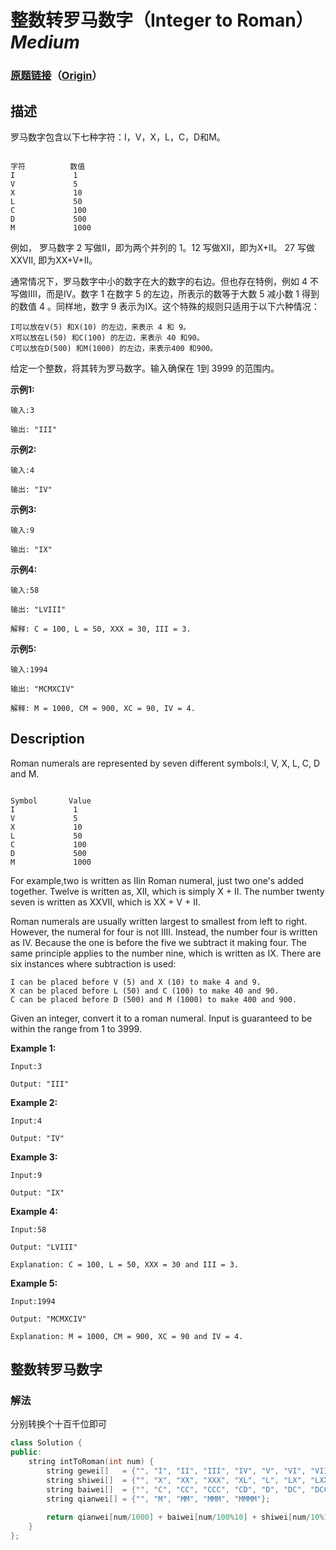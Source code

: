 # 整数转罗马数字（Integer to Roman）*Medium*
### [原题链接](https://leetcode-cn.com/problems/integer-to-roman)（[Origin](https://leetcode.com/problems/integer-to-roman)）
## 描述
罗马数字包含以下七种字符：I，V，X，L，C，D和M。
```

字符          数值
I             1
V             5
X             10
L             50
C             100
D             500
M             1000
```

例如， 罗马数字 2 写做II，即为两个并列的 1。12 写做XII，即为X+II。 27 写做XXVII, 即为XX+V+II。

通常情况下，罗马数字中小的数字在大的数字的右边。但也存在特例，例如 4 不写做IIII，而是IV。数字 1 在数字 5 的左边，所表示的数等于大数 5 减小数 1 得到的数值 4 。同样地，数字 9 表示为IX。这个特殊的规则只适用于以下六种情况：


	I可以放在V(5) 和X(10) 的左边，来表示 4 和 9。
	X可以放在L(50) 和C(100) 的左边，来表示 40 和90。
	C可以放在D(500) 和M(1000) 的左边，来表示400 和900。


给定一个整数，将其转为罗马数字。输入确保在 1到 3999 的范围内。

**示例1:**
```
输入:3

输出: "III"
```

**示例2:**
```
输入:4

输出: "IV"
```

**示例3:**
```
输入:9

输出: "IX"
```

**示例4:**
```
输入:58

输出: "LVIII"

解释: C = 100, L = 50, XXX = 30, III = 3.
```


**示例5:**
```
输入:1994

输出: "MCMXCIV"

解释: M = 1000, CM = 900, XC = 90, IV = 4.
```

## Description
Roman numerals are represented by seven different symbols:I, V, X, L, C, D and M.

```

Symbol       Value
I             1
V             5
X             10
L             50
C             100
D             500
M             1000
```

For example,two is written as IIin Roman numeral, just two one&#39;s added together. Twelve is written as, XII, which is simply X + II. The number twenty seven is written as XXVII, which is XX + V + II.

Roman numerals are usually written largest to smallest from left to right. However, the numeral for four is not IIII. Instead, the number four is written as IV. Because the one is before the five we subtract it making four. The same principle applies to the number nine, which is written as IX. There are six instances where subtraction is used:


	I can be placed before V (5) and X (10) to make 4 and 9.
	X can be placed before L (50) and C (100) to make 40 and 90.
	C can be placed before D (500) and M (1000) to make 400 and 900.


Given an integer, convert it to a roman numeral. Input is guaranteed to be within the range from 1 to 3999.

**Example 1:**
```
Input:3

Output: "III"
```

**Example 2:**
```
Input:4

Output: "IV"
```

**Example 3:**
```
Input:9

Output: "IX"
```

**Example 4:**
```
Input:58

Output: "LVIII"

Explanation: C = 100, L = 50, XXX = 30 and III = 3.
```


**Example 5:**
```
Input:1994

Output: "MCMXCIV"

Explanation: M = 1000, CM = 900, XC = 90 and IV = 4.
```


## 整数转罗马数字
### 解法
分别转换个十百千位即可
```c++
class Solution {
public:
    string intToRoman(int num) {
        string gewei[]   = {"", "I", "II", "III", "IV", "V", "VI", "VII", "VIII", "IX"};
        string shiwei[]  = {"", "X", "XX", "XXX", "XL", "L", "LX", "LXX", "LXXX", "XC"};
        string baiwei[]  = {"", "C", "CC", "CCC", "CD", "D", "DC", "DCC", "DCCC", "CM"};
        string qianwei[] = {"", "M", "MM", "MMM", "MMMM"};
        
        return qianwei[num/1000] + baiwei[num/100%10] + shiwei[num/10%10] + gewei[num%10];
    }
};
```